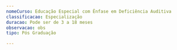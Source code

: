 ```yaml
---
nomeCurso: Educação Especial com Ênfase em Deficiência Auditiva
classificacao: Especialização
duracao: Pode ser de 3 a 18 meses
observacao: obs
tipo: Pós Graduação

---
```


